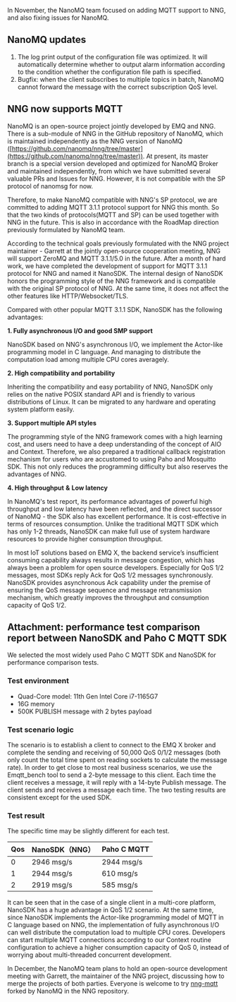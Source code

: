 In November, the NanoMQ team focused on adding MQTT support to NNG, and also fixing issues for  NanoMQ.

## NanoMQ updates

1. The log print output of the configuration file was optimized. It will automatically determine whether to output alarm information according to the condition whether the configuration file path is specified.
2. Bugfix: when the client subscribes to multiple topics in batch, NanoMQ cannot forward the message with the correct subscription QoS level.

## NNG now supports MQTT

NanoMQ is an open-source project jointly developed by EMQ and NNG. There is a sub-module of NNG in the GitHub repository of NanoMQ, which is maintained independently as the NNG version of NanoMQ ([https://github.com/nanomq/nng/tree/master](https://github.com/nanomq/nng/tree/master)). At present, its master branch is a special version developed and optimized for NanoMQ Broker and maintained independently, from which we have submitted several valuable PRs and Issues for NNG. However, it is not compatible with the SP protocol of nanomsg for now.

Therefore, to make NanoMQ compatible with NNG's SP protocol, we are committed to adding MQTT 3.1.1 protocol support for NNG this month. So that the two kinds of protocols(MQTT and SP) can be used together with NNG in the future. This is also in accordance with the RoadMap direction previously formulated by NanoMQ team.

According to the technical goals previously formulated with the NNG project maintainer - Garrett at the jointly open-source cooperation meeting, NNG will support ZeroMQ and MQTT 3.1.1/5.0 in the future. After a month of hard work, we have completed the development of support for MQTT 3.1.1 protocol for NNG and named it NanoSDK. The internal design of NanoSDK honors the programming style of the NNG framework and is compatible with the original SP protocol of NNG. At the same time, it does not affect the other features like HTTP/Websocket/TLS.

Compared with other popular MQTT 3.1.1 SDK, NanoSDK has the following advantages:

**1. Fully asynchronous I/O and good SMP support**

NanoSDK based on NNG's asynchronous I/O, we implement the Actor-like programming model in C language. And managing to distribute the computation load among multiple CPU cores averagely.

**2. High compatibility and portability**

Inheriting the compatibility and easy portability of NNG, NanoSDK only relies on the native POSIX standard API and is friendly to various distributions of Linux. It can be migrated to any hardware and operating system platform easily.

**3. Support multiple API styles**

The programming style of the NNG framework comes with a high learning cost, and users need to have a deep understanding of the concept of AIO and Context. Therefore, we also prepared a traditional callback registration mechanism for users who are accustomed to using Paho and Mosquitto SDK. This not only reduces the programming difficulty but also reserves the advantages of NNG.

**4. High throughput** **&** **Low latency**

In NanoMQ's test report, its performance advantages of powerful high throughput and low latency have been reflected, and the direct successor of NanoMQ -  the SDK also has excellent performance. It is cost-effective in terms of resources consumption. Unlike the traditional MQTT SDK which has only 1-2 threads, NanoSDK can make full use of system hardware resources to provide higher consumption throughput.

In most IoT solutions based on EMQ X, the backend service’s insufficient consuming capability always results in message congestion, which has always been a problem for open source developers. Especially for QoS 1/2 messages, most SDKs reply Ack for QoS 1/2 messages synchronously. NanoSDK provides asynchronous Ack capability under the premise of ensuring the QoS message sequence and message retransmission mechanism, which greatly improves the throughput and consumption capacity of QoS 1/2.

## Attachment: performance test comparison report between NanoSDK and Paho C MQTT SDK

We selected the most widely used Paho C MQTT SDK and NanoSDK for performance comparison tests.

### Test environment

- Quad-Core model: 11th Gen Intel Core i7-1165G7
- 16G memory
- 500K PUBLISH message with 2 bytes payload

### Test scenario logic

The scenario is to establish a client to connect to the EMQ X broker and complete the sending and receiving of 50,000 QoS 0/1/2 messages (both only count the total time spent on reading sockets to calculate the message rate). In order to get close to most real business scenarios, we use the Emqtt_bench tool to send a 2-byte message to this client. Each time the client receives a message, it will reply with a 14-byte Publish message. The client sends and receives a message each time. The two testing results are consistent except for the used SDK.

### Test result

The specific time may be slightly different for each test.

| Qos  | NanoSDK（NNG） | Paho C MQTT |
| :--- | :------------- | :---------- |
| 0    | 2946 msg/s     | 2944 msg/s  |
| 1    | 2944 msg/s     | 610 msg/s   |
| 2    | 2919 msg/s     | 585 msg/s   |

It can be seen that in the case of a single client in a multi-core platform, NanoSDK has a huge advantage in QoS 1/2 scenario. At the same time, since NanoSDK implements the Actor-like programming model of MQTT in C language based on NNG, the implementation of fully asynchronous I/O can well distribute the computation load to multiple CPU cores. Developers can start multiple MQTT connections according to our Context routine configuration to achieve a higher consumption capacity of QoS 0, instead of worrying about multi-threaded concurrent development.

 
In December, the NanoMQ team plans to hold an open-source development meeting with Garrett, the maintainer of the NNG project, discussing how to merge the projects of both parties. Everyone is welcome to try [nng-mqtt](https://github.com/nanomq/nng/tree/nng-mqtt) forked by NanoMQ in the NNG repository.
